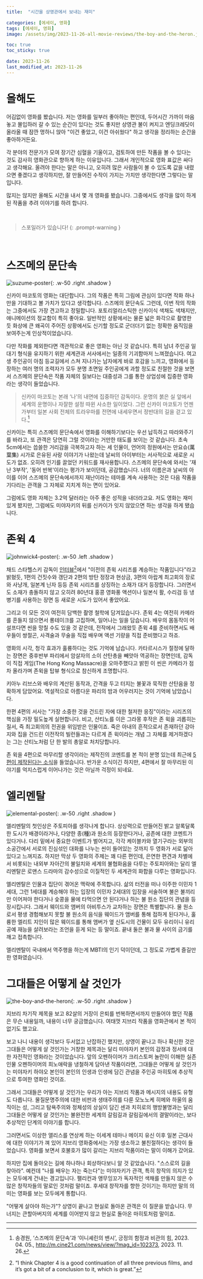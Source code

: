 ```yaml
---
title:  "시간을 상영관에서 보내는 재미"

categories: [에세이, 영화]
tags: [에세이, 영화]
image: /assets/img/2023-11-26-all-movie-reviews/the-boy-and-the-heron.jpg

toc: true
toc_sticky: true

date: 2023-11-26
last_modified_at: 2023-11-26
---
```


# **올해도**

어김없이 영화를 봤습니다. 저는 영화를 일부러 좋아하는 편인데, 두어시간 가까이 마음놓고 몰입하러 갈 수 있는 순간이 있다는 것도 좋지만 상영관 불이 켜지고 엔딩크레딧이 올라올 때 잠깐 멍하니 앉아 "이건 좋았고, 이건 아쉬웠다" 하고 생각을 정리하는 순간을 좋아하거든요.

각 분야의 전문가가 모여 장기간 심혈을 기울이고, 검토하여 만든 작품을 볼 수 있다는 것도 감사히 영화관으로 향하게 하는 이유입니다. 그래서 개인적으로 영화 표값은 싸다고 생각해요. 올려야 한다는 말은 아니고, 오히려 많은 사람들이 볼 수 있도록 값을 내렸으면 좋겠다고 생각하지만, 잘 만들어진 수작이 가지는 가치만 생각한다면 그렇다는 말입니다.

많지는 않지만 올해도 시간을 내서 몇 개 영화를 봤습니다. 그중에서도 생각을 많이 하게 된 작품을 추려 이야기를 하려 합니다.

<br>

> 스포일러가 있습니다!
{: .prompt-warning }

<br>

# **스즈메의 문단속**

![suzume-poster](/assets/img/2023-11-26-all-movie-reviews/suzume-poster.jpg){: .w-50 .right .shadow }

신카이 마코토의 영화는 대단합니다. 그의 작품은 특히 그림에 관심이 있다면 작화 하나만을 기대하고 볼 가치가 있다고 생각합니다. 스즈메의 문단속도 그런데, 이번 작의 작화는 그중에서도 가장 견고하고 정밀합니다. 포토리얼리스틱한 신카이식 색채도 색채지만, 애니메이션의 정교함이 특히 좋아요. 일반적인 상황에서는 물론 넓은 화각으로 촬영한 듯 화상에 큰 왜곡이 주어진 상황에서도 신기할 정도로 군더더기 없는 정확한 움직임을 보여주는게 인상적이었습니다.

다만 작화를 제외한다면 객관적으로 좋은 영화는 아닌 것 같습니다. 특히 남녀 주인공 일대기 형식을 유지하기 위한 세계관과 서사에서는 일종의 기괴함마저 느껴졌습니다. 여고생 주인공이 아침 등교길에서 스쳐 지나가는 남자에게 바로 호감을 느끼고, 영화에서 등장하는 여러 명의 조력자가 모두 분명 초면일 주인공에게 과할 정도로 친절한 것을 보면서 스즈메의 문단속은 작품 자체의 질보다는 대중성과 그를 통한 상업성에 집중한 영화라는 생각이 들었습니다.

> 신카이 마코토는 본래 ‘나’의 내면에 집중하던 감독이다. 운명의 붉은 실 앞에서 세계의 운명이나 자잘한 설정 따윈 사소한 일이었다. 그런 신카이 마코토가 언젠가부터 일본 사회 전체의 트라우마를 전면에 내세우면서 정반대의 길을 걷고 있다.[^1]

신카이는 특히 스즈메의 문단속에서 영화를 이해하기보다는 우선 납득하고 따라와주기를 바라고, 또 관객은 당연히 그럴 것이라는 거만한 태도를 보이는 것 같습니다. 초속 5cm에서는 씁쓸한 거리감을 극복하고자 하는 세 인물이, 언어의 정원에서는 만요슈(萬葉集) 시가로 은유된 사랑 이야기가 나왔는데 날씨의 아이부터는 서사적으로 새로운 시도가 없죠. 오히려 인기를 끌었던 키워드를 재사용합니다. 스즈메의 문단속에 와서는 '재난 3부작', '동어 반복'이라는 평가가 보이던데, 공감했습니다. 너의 이름은과 날씨의 아이를 이어 스즈메의 문단속에서까지 재난이라는 테마를 계속 사용하는 것은 다음 작품을 기다리는 관객을 그 자체로 지치게 하는 면이 있어요.

그럼에도 영화 자체는 3.2억 달러라는 아주 좋은 성적을 내더라고요. 저도 영화는 재미있게 봤지만, 그럼에도 미야자키의 뒤를 신카이가 잇지 않았으면 하는 생각을 하게 됐습니다.

# **존윅 4**

![johnwick4-poster](/assets/img/2023-11-26-all-movie-reviews/johnwick4-poster.jpg){: .w-50 .left .shadow }

채드 스타헬스키 감독이 [인터뷰](https://manofmany.com/entertainment/movies-tv/john-wick-4-trailer)[^2]에서 "이전의 존윅 시리즈를 계승하는 작품입니다"라고 밝혔듯, 1편의 건짓수와 갱단과 2편의 방탄 정장과 현상금, 3편의 아랍계 최고회의 장로와 사냥개, 일본계 닌자 등등 존윅 시리즈를 상징하는 소재가 대거 등장합니다. 그러면서도 소재가 충돌하지 않고 오히려 80년대 홍콩 영화풍 액션이나 일본식 활, 수리검 등 냉병기를 사용하는 장면 등 새로운 시도가 있어서 좋았어요.

그리고 이 모든 것이 여전히 담백한 촬영 철학에 담겨있습니다. 존윅 4는 여전히 카메라를 흔들지 않으면서 롱테이크를 고집하며, 일어나는 일을 담습니다. 배우의 몸동작이 어설프다면 씬을 망칠 수도 있을 것 같은데, 전작에서 그래왔듯 존윅 4를 준비하면서도 배우들이 쌍절곤, 사격술과 무술을 직접 배우며 액션 기량을 직접 준비했다고 하죠.

영화의 시각, 청각 효과가 훌륭하다는 것도 기억에 남습니다. 카타르시스가 절정에 달하는 장면은 중후반부 파리에서 암살자의 소이 산탄총을 빼앗아 역공하는 장면인데, 감독이 직접 게임(The Hong Kong Massacre)을 오마주했다고 밝힌 이 씬은 카메라가 점차 올라가며 존윅을 탑뷰 형식으로 참신하게 조명합니다.

키아누 리브스와 배우의 계산된 동작과, 간격을 두고 터지는 불꽃과 묵직한 산탄음을 정확하게 담았어요. 역설적으로 아름다운 파리의 밤과 어우러지는 것이 기억에 남았습니다.

한편 4편의 서사는 "가장 소중한 것을 건드린 자에 대한 철저한 응징"이라는 시리즈의 핵심을 가장 밀도높게 실현합니다. 비고, 산티노를 이은 그라몽 후작은 존 윅을 괴롭히는 질서, 즉 최고회의의 전권을 위임받은 인물이죠. 죽은 아내의 흔적으로서 존재하던 강아지와 집을 건드린 이전작의 빌런들과는 다르게 존 윅이라는 개념 그 자체를 제거하겠다는 그는 산티노처럼 단 한 발의 총알로 처치당합니다.

존 윅을 4편으로 마무리할 생각이라는 제작진의 코멘트를 본 적이 분명 있는데 최근에 [5편이 제작된다는 소식](https://hypebeast.kr/2023/11/john-wick-5-confirmed-for-production)을 들었습니다. 반가운 소식이긴 하지만, 4편에서 잘 마무리된 이야기를 억지스럽게 이어나가는 것은 아닐까 걱정이 되네요.

# **엘리멘탈**

![elemental-poster](/assets/img/2023-11-26-all-movie-reviews/elemental-poster.jpg){: .w-50 .right .shadow }

엘리멘탈의 첫인상은 주토피아를 생각나게 합니다. 상상력으로 만들어진 밝고 알록달록한 도시가 배경이라거나, 다양한 종(種)과 원소의 등장한다거나, 공존에 대한 코멘트가 있다거나. 다리 밑에서 중요한 이벤트가 벌어지고, 각각 케이블카와 열기구라는 외부의 소공간에서 서로의 진심섞인 대화를 나누는 씬이 들어있는 것까지 두 영화가 서로 닮아있다고 느껴지죠. 하지만 막상 두 영화의 주제는 꽤 다른 편인데, 은연한 편견과 차별에서 비롯되는 내외부 자아간의 불일치와 세계의 불협화음을 다루는 주토피아와는 달리 엘리멘탈은 로맨스 드라마의 감수성으로 이질적인 두 세계관의 화합을 다루는 영화입니다.

엘리멘탈은 인물과 집단이 겪어온 맥락에 주목합니다. 삶의 터전을 떠나 이주한 이민자 1세대, 그런 1세대를 계승해야 하는 입장의 이민자 2세대의 입장을 서술하며 불은 불끼리만 이어져야 한다거나 숯콩을 물에 타먹으면 안 된다거나 하는 불 원소 집단의 관념을 등장시킵니다. 그래서 웨이드와 앰버의 아비투스가 교차하는 장면은 특별합니다. 물 원소로서 평생 경험해보지 못할 불 원소의 음식을 웨이드가 앰버를 통해 접하게 된다거나, 훌륭한 엘리트 지인이 많은 웨이드를 통해 앰버가 옆 신도시의 건물이 모두 유리이니 유리공예 재능을 살려보라는 조언을 듣게 되는 등 말이죠. 끝내 둘은 불과 물 사이의 금기를 깨고 접촉합니다.

엘리멘탈이 국내에서 역주행을 하는게 MBTI의 인기 덕이던데, 그 정도로 가볍게 즐길만한 영화였습니다.

# **그대들은 어떻게 살 것인가**

![the-boy-and-the-heron](/assets/img/2023-11-26-all-movie-reviews/the-boy-and-the-heron.jpg){: .w-50 .right .shadow }

지브리 차기작 제목을 보고 82살의 거장이 은퇴를 번복하면서까지 만들어야 했던 작품은 무슨 내용일까, 내용이 너무 궁금했습니다. 여태껏 지브리 작품을 영화관에서 본 적이 없기도 했고요.

보고 나니 내용이 생각보다 두서없고 난잡하긴 했지만, 상영이 끝나고 하나 확신한 것은 그대들은 어떻게 살 것인가는 거창한 제목과는 달리 미야자키 본인의 감정과 정서에 대한 자전적인 영화라는 것이었습니다. 앞의 오펜하이머가 크리스토퍼 놀란이 이해한 실존인물 오펜하이머의 희노애락을 냉철하게 담아낸 작품이라면, 그대들은 어떻게 살 것인가는 미야자키 하야오 본인이 본인의 인생과 인생에 담긴 관념을 주인공 마히토에 추상적으로 투여한 영화인 것이죠.

그래서 그대들은 어떻게 살 것인가는 우리가 아는 지브리 작품과 메시지의 내용도 유형도 다릅니다. 물질문명주의에 대한 비판과 생태주의를 다룬 모노노케 히메와 하울의 움직이는 성, 그리고 탐욕주의와 정체성의 상실이 담긴 센과 치히로의 행방불명과는 달리 그대들은 어떻게 살 것인가는 불완전한 세계의 갈림길과 갈림길에서의 결말이라는, 보다 추상적인 단계의 이야기를 합니다.

그러면서도 이상한 앨리스를 연상케 하는 이세계 테마나 메이지 유신 이후 일본 근대사에 대한 이야기가 껴 있어 지브리 영화중에서는 가장 생소하고 불친절하다는 생각이 들었습니다. 영화를 보면서 호불호가 많이 갈리는 지브리 작품이라는 말이 이해가 갔어요.

하지만 집에 돌아오는 길에 하나하나 회상하다보니 알 것 같았습니다. "스스로의 길을 찾아라". 예컨데 "나를 배우는 자는 죽는다"는 미야자키가 관객, 특히 창작의 의지가 있는 모두에게 건내는 경고입니다. 팰리컨과 앵무잉꼬가 독자적인 색채를 만들지 않은 수많은 창작자들의 말로인 것처럼 말이죠. 후세대 창작자를 향한 것이기는 하지만 말의 의미는 영화를 보는 모두에게 통합니다.

"어떻게 살아야 하는가"? 상영이 끝나고 현실로 돌아온 관객은 이 질문을 받습니다. 무너지는 큰할아버지의 세계를 이어받지 않고 현실로 돌아온 마히토처럼 말이죠.

---

[^1]: 송경원, ‘스즈메의 문단속’과 ‘이니셰린의 밴시’, 긍정의 함정과 비관의 힘, 2023. 04. 05., http://m.cine21.com/news/view/?mag_id=102373, 2023. 11. 26.
[^2]: “I think Chapter 4 is a good continuation of all three previous films, and it’s got a bit of a conclusion to it, which is great.”



<!--

# **오펜하이머**

![openheimer-poster](/assets/img/2023-11-26-all-movie-reviews/openheimer-poster.jpg){: .w-50 .left .shadow }

오펜하이머는 정치적인 영화입니다. 원시 상호확증파괴 개념, 매카시즘 돌풍을 포함한 당시의 정치상황을 담고 있습니다.

감독의 이전작 인터스텔라와 덩케르크처럼, 오펜하이머에서도 3가지 시간선이 혼재되어 나옵니다.

"사회적 연쇄반응을 경계하라"

(오펜하이머 => 봉준호의 10분 법칙 언급, 그 점에서 아쉬웠다고 토로.)
하지만 트리니티 실험이 지나고부터 1시간 가량 이어지는 청문회 장면은 지루했습니다.

매 순간 10분이 지날 때마다 관객이 지루해하지 않도록 포인트를 넣는 봉준호가 생각나게 합니다. 오펜하이머의 

작가주의적인 작품이기도 하죠.

-->